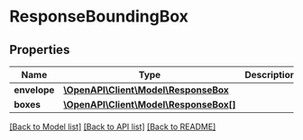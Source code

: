 # ResponseBoundingBox

## Properties
Name | Type | Description | Notes
------------ | ------------- | ------------- | -------------
**envelope** | [**\OpenAPI\Client\Model\ResponseBox**](ResponseBox.md) |  | 
**boxes** | [**\OpenAPI\Client\Model\ResponseBox[]**](ResponseBox.md) |  | 

[[Back to Model list]](../README.md#documentation-for-models) [[Back to API list]](../README.md#documentation-for-api-endpoints) [[Back to README]](../README.md)


